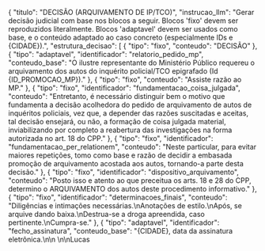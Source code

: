 {
  "titulo": "DECISÃO (ARQUIVAMENTO DE IP/TCO)",
  "instrucao_llm": "Gerar decisão judicial com base nos blocos a seguir. Blocos 'fixo' devem ser reproduzidos literalmente. Blocos 'adaptavel' devem ser usados como base, e o conteúdo adaptado ao caso concreto (especialmente IDs e {CIDADE}).",
  "estrutura_decisao": [
    {
      "tipo": "fixo",
      "conteudo": "DECISÃO"
    },
    {
      "tipo": "adaptavel",
      "identificador": "relatorio_pedido_mp",
      "conteudo_base": "O ilustre representante do Ministério Público requereu o arquivamento dos autos do inquérito policial/TCO epigrafado (Id {ID_PROMOCAO_MP})."
    },
    {
      "tipo": "fixo",
      "conteudo": "Assiste razão ao MP."
    },
    {
      "tipo": "fixo",
      "identificador": "fundamentacao_coisa_julgada",
      "conteudo": "Entretanto, é necessário distinguir bem o motivo que fundamenta a decisão acolhedora do pedido de arquivamento de autos de inquéritos policiais, vez que, a depender das razões suscitadas e aceitas, tal decisão ensejará, ou não, a formação de coisa julgada material, inviabilizando por completo a reabertura das investigações na forma autorizada no art. 18 do CPP."
    },
    {
      "tipo": "fixo",
      "identificador": "fundamentacao_per_relationem",
      "conteudo": "Neste particular, para evitar maiores repetições, tomo como base e razão de decidir a embasada promoção de arquivamento acostada aos autos, tornando-a parte desta decisão."
    },
    {
      "tipo": "fixo",
      "identificador": "dispositivo_arquivamento",
      "conteudo": "Posto isso e atento ao que preceitua os arts. 18 e 28 do CPP, determino o ARQUIVAMENTO dos autos deste procedimento informativo."
    },
    {
      "tipo": "fixo",
      "identificador": "determinacoes_finais",
      "conteudo": "Diligências e intimações necessárias.\nAnotações de estilo.\nApós, se arquive dando baixa.\nDestrua-se a droga apreendida, caso pertinente.\nCumpra-se."
    },
    {
      "tipo": "adaptavel",
      "identificador": "fecho_assinatura",
      "conteudo_base": "{CIDADE}, data da assinatura eletrônica.\n\n \n\nLucas